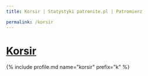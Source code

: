 ```yaml
---
title: Korsir | Statystyki patronite.pl | Patromierz

permalink: /korsir
---
```


# [Korsir](https://patronite.pl/korsir)

{% include profile.md name="korsir" prefix="k" %}
